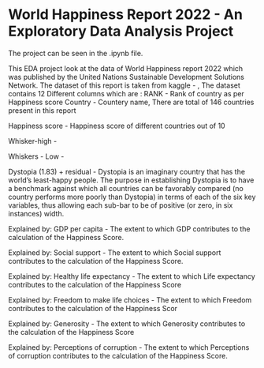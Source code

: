 # World Happiness Report 2022 - An Exploratory Data Analysis Project

The project can be seen in the .ipynb file.

This EDA project look at the data of World Happiness report 2022 which was published by the United Nations Sustainable Development Solutions Network. The dataset of this report is taken from kaggle - , The dataset contains 12 Different columns which are : 
RANK - Rank of country as per Happiness score
Country - Countery name, There are total of 146 countries present in this report

Happiness score	- Happiness score of different countries out of 10

Whisker-high - 

Whiskers - Low - 

Dystopia (1.83) + residual - Dystopia is an imaginary country that has the world’s least-happy people. The purpose in establishing Dystopia is to have a benchmark against which all countries can be favorably compared (no country performs more poorly than Dystopia) in terms of each of the six key variables, thus allowing each sub-bar to be of positive (or zero, in six instances) width.

Explained by: GDP per capita - The extent to which GDP contributes to the calculation of the Happiness Score.

Explained by: Social support - The extent to which Social support contributes to the calculation of the Happiness Score.

Explained by: Healthy life expectancy - The extent to which Life expectancy contributes to the calculation of the Happiness Score

Explained by: Freedom to make life choices - The extent to which Freedom contributes to the calculation of the Happiness Scor

Explained by: Generosity - The extent to which Generosity contributes to the calculation of the Happiness Score

Explained by: Perceptions of corruption - The extent to which Perceptions of corruption contributes to the calculation of the Happiness Score.
